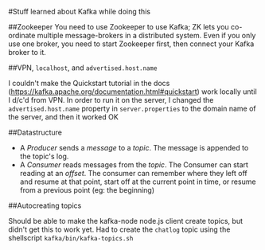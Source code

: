 #Stuff learned about Kafka while doing this

##Zookeeper
You need to use Zookeeper to use Kafka; ZK lets you co-ordinate
   multiple message-brokers in a distributed system. Even if you only
use one broker, you need to start Zookeeper first, then connect your
Kafka broker to it.

##VPN, `localhost`, and `advertised.host.name`

I couldn't make the Quickstart tutorial in the docs (https://kafka.apache.org/documentation.html#quickstart) work locally until I d/c'd from VPN.
In order to run it on the server, I changed the `advertised.host.name`
property in `server.properties` to the domain name of the server, and
then it worked OK

##Datastructure
 
* A _Producer_ sends a _message_ to a _topic_. The message is appended
  to the topic's log.
* A _Consumer_ reads messages from the _topic_. The Consumer can start
  reading at an _offset_. The consumer can remember where they left off
and resume at that point, start off at the current point in time, or
resume from a previous point (eg: the beginning)

##Autocreating topics

Should be able to make the kafka-node node.js client create topics, but
didn't get this to work yet. Had to create the `chatlog` topic using the
shellscript `kafka/bin/kafka-topics.sh`



